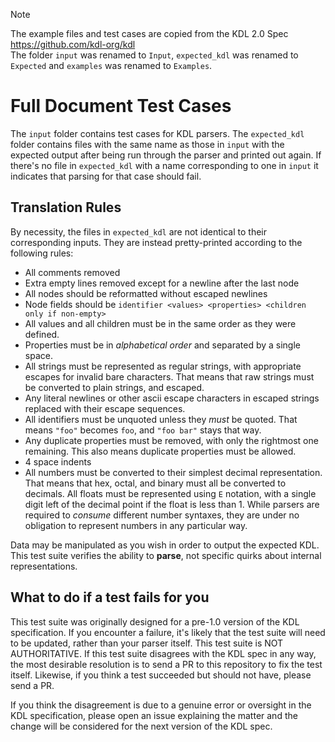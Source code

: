 
> [!NOTE]
> The example files and test cases are copied from the KDL 2.0 Spec https://github.com/kdl-org/kdl  
> The folder `input` was renamed to `Input`, `expected_kdl` was renamed to `Expected` and `examples` was renamed to `Examples`.


# Full Document Test Cases

The `input` folder contains test cases for KDL parsers. The `expected_kdl`
folder contains files with the same name as those in `input` with the expected
output after being run through the parser and printed out again. If there's no
file in `expected_kdl` with a name corresponding to one in `input` it
indicates that parsing for that case should fail.

## Translation Rules

By necessity, the files in `expected_kdl` are not identical to their
corresponding inputs. They are instead pretty-printed according to the
following rules:

* All comments removed
* Extra empty lines removed except for a newline after the last node
* All nodes should be reformatted without escaped newlines
* Node fields should be `identifier <values> <properties> <children only if non-empty>`
* All values and all children must be in the same order as they were defined.
* Properties must be in _alphabetical order_ and separated by a single space.
* All strings must be represented as regular strings, with appropriate escapes
  for invalid bare characters. That means that raw strings must be converted
  to plain strings, and escaped.
* Any literal newlines or other ascii escape characters in escaped strings
  replaced with their escape sequences.
* All identifiers must be unquoted unless they _must_ be quoted. That means
  `"foo"` becomes `foo`, and `"foo bar"` stays that way.
* Any duplicate properties must be removed, with only the rightmost one
  remaining. This also means duplicate properties must be allowed.
* 4 space indents
* All numbers must be converted to their simplest decimal representation. That
  means that hex, octal, and binary must all be converted to decimals. All
  floats must be represented using `E` notation, with a single digit left of
  the decimal point if the float is less than 1. While parsers are required to
  _consume_ different number syntaxes, they are under no obligation to
  represent numbers in any particular way.

Data may be manipulated as you wish in order to output the expected KDL. This
test suite verifies the ability to **parse**, not specific quirks about
internal representations.

## What to do if a test fails for you

This test suite was originally designed for a pre-1.0 version of the KDL
specification. If you encounter a failure, it's likely that the test suite
will need to be updated, rather than your parser itself. This test suite is
NOT AUTHORITATIVE. If this test suite disagrees with the KDL spec in any way,
the most desirable resolution is to send a PR to this repository to fix the
test itself. Likewise, if you think a test succeeded but should not have,
please send a PR.

If you think the disagreement is due to a genuine error or oversight in the
KDL specification, please open an issue explaining the matter and the change
will be considered for the next version of the KDL spec.
